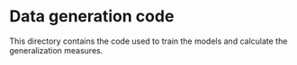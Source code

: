 # Data generation code

This directory contains the code used to train the models and calculate the generalization measures.
